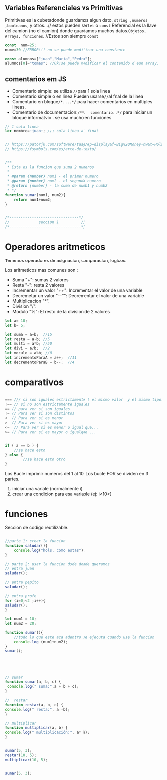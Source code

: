 
## Variables Referenciales vs Primitivas

Primitivas es la cubetadonde guardamos algun dato. `string ,numeros ,booleanos`, y otros...// estos pueden ser`let` o `const`
Referencial es la llave del camion (no el camión) donde guardamos muchos datos.` Objetos, Arrays, funciones `. //Estos son siempre `const`

```js
const  num=25;
nume=30 //ERROR!!! no se puede modificar una constante

const alumnos=["juan","Maria","Pedro"];
alumnos[0]="tomas"; //Ok!se puede modificar el contenido d eun array.
``` 

## comentarios em JS
- Comentario simple: se utiliza `//`para 1 sola linea
- Comentario simple o en linea:Pueden usarse`//`al fnal de la linea
- Comentario en bloque`/*....*/` para hacer comentarios en multiples lineas.
- Comentario de documentacion:`/**.  comentario..*/` para iniciar un bloque informatvio . se usa mucho en funciones

```js
// 1 sola linea
let nombre="juan"; //1 sola linea al final 


// https://patorjk.com/software/taag/#p=display&f=Big%20Money-nw&t=Hola%20CEI
// https://fsymbols.com/es/arte-de-texto/


/**
 * Esta es la funcion que suma 2 numeros
 * 
 * @param {number} num1 - el primer numero
 * @param {number} num2 - el segundo numero
 * @return {number} - la suma de numb1 y numb2
 * */
function sumar(num1, num2){
    return num1+num2;
}


/*-------------------------------*/
//             seccion 1          //
/*--------------------------------*/
```

# Operadores aritmeticos

Tenemos operadores de asignacion, comparacion, logicos.

Los aritmeticos mas comunes son :

- Suma "+": sumas 2 valores
- Resta "-": resta 2 valores
- Incrementar un valor "++": Incrementar el valor de una variable
- Decremetar un valor "--"": Decrementar el valor de una variable
- Multiplicacion "*".
- Division "/".
- Modulo "%": El resto de la division de 2 valores

```js
let a= 10;
let b= 5;

let suma = a+b;  //15
let resta = a-b; //5
let multi = a*b; //50
let divi = a/b;  //2
let moculo = a%b; //0
let incrementoParaA = a++;  //11
let decrementoParaB = b--;  //4
```

# comparativos
```js

=== /// si son iguales estrictamente ( el mismo valor  y el mismo tipo)
!== // si no son estrictamente iguales
== // para ver si son iguales
!= // Para ver si son distintos
<  // Para ver si es menor
>  // Para ver si es mayor
<=  // Para ver si es menor o igual que...
>= // Para ver si es mayor o igualque ...


if ( a == b ) {
    //se hace esto
} else {
        //se hace esto otro
}


```



Los Bucle imprimir numeros del 1 al 10.
Los bucle FOR se dividen en 3 partes.
1. iniciar una variale (normalmente i)
2. crear una condicion para esa variable (ej: i<10>)



# funciones

Seccion de codigo reutilizable.

```js

//parte 1: crear la funcion
function saludar(){
    console.log("hols, como estas");
}

// parte 2: usar la funcion dsde donde queramos
// entra juan
saludar();

// entra pepito
saludar();

// entra profe
for (i=0;<2 ;i++){
saludar();
}
```
```js
let num1 = 10;
let num2 = 20;

function sumar(){
    //todo lo que este aca adentro se ejecuta cuando use la funcion 
    console.log (num1+num2);
}
sumar();





// sumar
function sumar(a, b, c) {
 console.log(" suma:",a + b + c);
}

//  restar
function restar(a, b, c) {
console.log(" resta:", a -b);
}

// multiplicar
function multiplicar(a, b) {
console.log(" multiplicación:", a* b);
}


sumar(5, 3); 
restar(10, 5);
multiplicar(10, 5); 


sumar(5, 3);
